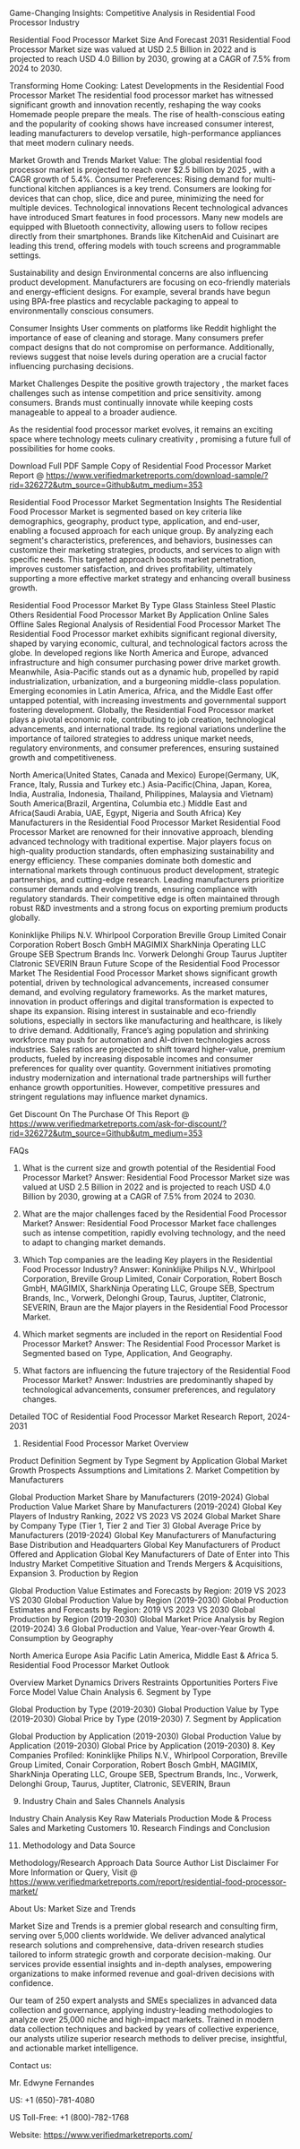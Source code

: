 Game-Changing Insights: Competitive Analysis in Residential Food Processor Industry


Residential Food Processor Market Size And Forecast 2031
Residential Food Processor Market size was valued at USD 2.5 Billion in 2022 and is projected to reach USD 4.0 Billion by 2030, growing at a CAGR of 7.5% from 2024 to 2030.

Transforming Home Cooking: Latest Developments in the Residential Food Processor Market
The residential food processor market has witnessed significant growth and innovation recently, reshaping the way cooks Homemade people prepare the meals. The rise of health-conscious eating and the popularity of cooking shows have increased consumer interest, leading manufacturers to develop versatile, high-performance appliances that meet modern culinary needs.

Market Growth and Trends
Market Value: The global residential food processor market is projected to reach over $2.5 billion by 2025 , with a CAGR growth of 5.4%.
Consumer Preferences: Rising demand for multi-functional kitchen appliances is a key trend. Consumers are looking for devices that can chop, slice, dice and puree, minimizing the need for multiple devices.
Technological innovations
Recent technological advances have introduced Smart features in food processors. Many new models are equipped with Bluetooth connectivity, allowing users to follow recipes directly from their smartphones. Brands like KitchenAid and Cuisinart are leading this trend, offering models with touch screens and programmable settings.

Sustainability and design
Environmental concerns are also influencing product development. Manufacturers are focusing on eco-friendly materials and energy-efficient designs. For example, several brands have begun using BPA-free plastics and recyclable packaging to appeal to environmentally conscious consumers.

Consumer Insights
User comments on platforms like Reddit highlight the importance of ease of cleaning and storage. Many consumers prefer compact designs that do not compromise on performance. Additionally, reviews suggest that noise levels during operation are a crucial factor influencing purchasing decisions.

Market Challenges
Despite the positive growth trajectory , the market faces challenges such as intense competition and price sensitivity. among consumers. Brands must continually innovate while keeping costs manageable to appeal to a broader audience.

As the residential food processor market evolves, it remains an exciting space where technology meets culinary creativity , promising a future full of possibilities for home cooks.

Download Full PDF Sample Copy of Residential Food Processor Market Report @ https://www.verifiedmarketreports.com/download-sample/?rid=326272&utm_source=Github&utm_medium=353

Residential Food Processor Market Segmentation Insights
The Residential Food Processor Market is segmented based on key criteria like demographics, geography, product type, application, and end-user, enabling a focused approach for each unique group. By analyzing each segment's characteristics, preferences, and behaviors, businesses can customize their marketing strategies, products, and services to align with specific needs. This targeted approach boosts market penetration, improves customer satisfaction, and drives profitability, ultimately supporting a more effective market strategy and enhancing overall business growth.

Residential Food Processor Market By Type
Glass
Stainless Steel
Plastic
Others
Residential Food Processor Market By Application
Online Sales
Offline Sales
Regional Analysis of Residential Food Processor Market
The Residential Food Processor market exhibits significant regional diversity, shaped by varying economic, cultural, and technological factors across the globe. In developed regions like North America and Europe, advanced infrastructure and high consumer purchasing power drive market growth. Meanwhile, Asia-Pacific stands out as a dynamic hub, propelled by rapid industrialization, urbanization, and a burgeoning middle-class population. Emerging economies in Latin America, Africa, and the Middle East offer untapped potential, with increasing investments and governmental support fostering development. Globally, the Residential Food Processor market plays a pivotal economic role, contributing to job creation, technological advancements, and international trade. Its regional variations underline the importance of tailored strategies to address unique market needs, regulatory environments, and consumer preferences, ensuring sustained growth and competitiveness.

North America(United States, Canada and Mexico)
Europe(Germany, UK, France, Italy, Russia and Turkey etc.)
Asia-Pacific(China, Japan, Korea, India, Australia, Indonesia, Thailand, Philippines, Malaysia and Vietnam)
South America(Brazil, Argentina, Columbia etc.)
Middle East and Africa(Saudi Arabia, UAE, Egypt, Nigeria and South Africa)
Key Manufacturers in the Residential Food Processor Market
Residential Food Processor Market are renowned for their innovative approach, blending advanced technology with traditional expertise. Major players focus on high-quality production standards, often emphasizing sustainability and energy efficiency. These companies dominate both domestic and international markets through continuous product development, strategic partnerships, and cutting-edge research. Leading manufacturers prioritize consumer demands and evolving trends, ensuring compliance with regulatory standards. Their competitive edge is often maintained through robust R&D investments and a strong focus on exporting premium products globally.

Koninklijke Philips N.V.
Whirlpool Corporation
Breville Group Limited
Conair Corporation
Robert Bosch GmbH
MAGIMIX
SharkNinja Operating LLC
Groupe SEB
Spectrum Brands
Inc.
Vorwerk
Delonghi Group
Taurus
Juptiter
Clatronic
SEVERIN
Braun
Future Scope of the Residential Food Processor Market
The Residential Food Processor Market shows significant growth potential, driven by technological advancements, increased consumer demand, and evolving regulatory frameworks. As the market matures, innovation in product offerings and digital transformation is expected to shape its expansion. Rising interest in sustainable and eco-friendly solutions, especially in sectors like manufacturing and healthcare, is likely to drive demand. Additionally, France’s aging population and shrinking workforce may push for automation and AI-driven technologies across industries. Sales ratios are projected to shift toward higher-value, premium products, fueled by increasing disposable incomes and consumer preferences for quality over quantity. Government initiatives promoting industry modernization and international trade partnerships will further enhance growth opportunities. However, competitive pressures and stringent regulations may influence market dynamics.

Get Discount On The Purchase Of This Report @ https://www.verifiedmarketreports.com/ask-for-discount/?rid=326272&utm_source=Github&utm_medium=353

FAQs
1. What is the current size and growth potential of the Residential Food Processor Market?
Answer: Residential Food Processor Market size was valued at USD 2.5 Billion in 2022 and is projected to reach USD 4.0 Billion by 2030, growing at a CAGR of 7.5% from 2024 to 2030.

2. What are the major challenges faced by the Residential Food Processor Market?
Answer: Residential Food Processor Market face challenges such as intense competition, rapidly evolving technology, and the need to adapt to changing market demands.

3. Which Top companies are the leading Key players in the Residential Food Processor Industry?
Answer: Koninklijke Philips N.V., Whirlpool Corporation, Breville Group Limited, Conair Corporation, Robert Bosch GmbH, MAGIMIX, SharkNinja Operating LLC, Groupe SEB, Spectrum Brands, Inc., Vorwerk, Delonghi Group, Taurus, Juptiter, Clatronic, SEVERIN, Braun are the Major players in the Residential Food Processor Market.

4. Which market segments are included in the report on Residential Food Processor Market?
Answer: The Residential Food Processor Market is Segmented based on Type, Application, And Geography.

5. What factors are influencing the future trajectory of the Residential Food Processor Market?
Answer: Industries are predominantly shaped by technological advancements, consumer preferences, and regulatory changes.

Detailed TOC of Residential Food Processor Market Research Report, 2024-2031
1. Residential Food Processor Market Overview

Product Definition
Segment by Type
Segment by Application
Global Market Growth Prospects
Assumptions and Limitations
2. Market Competition by Manufacturers

Global Production Market Share by Manufacturers (2019-2024)
Global Production Value Market Share by Manufacturers (2019-2024)
Global Key Players of Industry Ranking, 2022 VS 2023 VS 2024
Global Market Share by Company Type (Tier 1, Tier 2 and Tier 3)
Global Average Price by Manufacturers (2019-2024)
Global Key Manufacturers of Manufacturing Base Distribution and Headquarters
Global Key Manufacturers of Product Offered and Application
Global Key Manufacturers of Date of Enter into This Industry
Market Competitive Situation and Trends
Mergers & Acquisitions, Expansion
3. Production by Region

Global Production Value Estimates and Forecasts by Region: 2019 VS 2023 VS 2030
Global Production Value by Region (2019-2030)
Global Production Estimates and Forecasts by Region: 2019 VS 2023 VS 2030
Global Production by Region (2019-2030)
Global Market Price Analysis by Region (2019-2024) 3.6 Global Production and Value, Year-over-Year Growth
4. Consumption by Geography

North America
Europe
Asia Pacific
Latin America, Middle East & Africa
5. Residential Food Processor Market Outlook

Overview
Market Dynamics
Drivers
Restraints
Opportunities
Porters Five Force Model
Value Chain Analysis 
6. Segment by Type

Global Production by Type (2019-2030)
Global Production Value by Type (2019-2030)
Global Price by Type (2019-2030)
7. Segment by Application

Global Production by Application (2019-2030)
Global Production Value by Application (2019-2030)
Global Price by Application (2019-2030)
8. Key Companies Profiled: Koninklijke Philips N.V., Whirlpool Corporation, Breville Group Limited, Conair Corporation, Robert Bosch GmbH, MAGIMIX, SharkNinja Operating LLC, Groupe SEB, Spectrum Brands, Inc., Vorwerk, Delonghi Group, Taurus, Juptiter, Clatronic, SEVERIN, Braun

9. Industry Chain and Sales Channels Analysis

Industry Chain Analysis
Key Raw Materials
Production Mode & Process
Sales and Marketing
Customers
10. Research Findings and Conclusion

11. Methodology and Data Source

Methodology/Research Approach
Data Source
Author List
Disclaimer
For More Information or Query, Visit @ https://www.verifiedmarketreports.com/report/residential-food-processor-market/

About Us: Market Size and Trends

Market Size and Trends is a premier global research and consulting firm, serving over 5,000 clients worldwide. We deliver advanced analytical research solutions and comprehensive, data-driven research studies tailored to inform strategic growth and corporate decision-making. Our services provide essential insights and in-depth analyses, empowering organizations to make informed revenue and goal-driven decisions with confidence.

Our team of 250 expert analysts and SMEs specializes in advanced data collection and governance, applying industry-leading methodologies to analyze over 25,000 niche and high-impact markets. Trained in modern data collection techniques and backed by years of collective experience, our analysts utilize superior research methods to deliver precise, insightful, and actionable market intelligence.

Contact us:

Mr. Edwyne Fernandes

US: +1 (650)-781-4080

US Toll-Free: +1 (800)-782-1768

Website: https://www.verifiedmarketreports.com/
